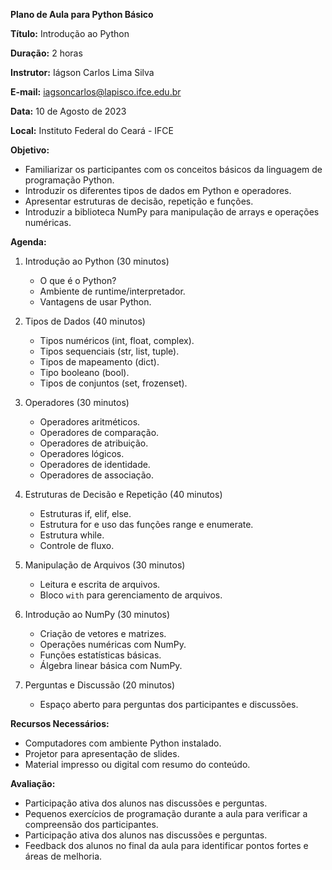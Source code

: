**Plano de Aula para Python Básico**

**Título:** Introdução ao Python

**Duração:** 2 horas

**Instrutor:** Iágson Carlos Lima Silva

**E-mail:** iagsoncarlos@lapisco.ifce.edu.br

**Data:** 10 de Agosto de 2023

**Local:** Instituto Federal do Ceará - IFCE

**Objetivo:** 
- Familiarizar os participantes com os conceitos básicos da linguagem de programação Python.
- Introduzir os diferentes tipos de dados em Python e operadores.
- Apresentar estruturas de decisão, repetição e funções.
- Introduzir a biblioteca NumPy para manipulação de arrays e operações numéricas.

**Agenda:**

1. Introdução ao Python (30 minutos)
   - O que é o Python?
   - Ambiente de runtime/interpretador.
   - Vantagens de usar Python.

2. Tipos de Dados (40 minutos)
   - Tipos numéricos (int, float, complex).
   - Tipos sequenciais (str, list, tuple).
   - Tipos de mapeamento (dict).
   - Tipo booleano (bool).
   - Tipos de conjuntos (set, frozenset).

3. Operadores (30 minutos)
   - Operadores aritméticos.
   - Operadores de comparação.
   - Operadores de atribuição.
   - Operadores lógicos.
   - Operadores de identidade.
   - Operadores de associação.

4. Estruturas de Decisão e Repetição (40 minutos)
   - Estruturas if, elif, else.
   - Estrutura for e uso das funções range e enumerate.
   - Estrutura while.
   - Controle de fluxo.

5. Manipulação de Arquivos (30 minutos)
   - Leitura e escrita de arquivos.
   - Bloco `with` para gerenciamento de arquivos.
   
6. Introdução ao NumPy (30 minutos)
   - Criação de vetores e matrizes.
   - Operações numéricas com NumPy.
   - Funções estatísticas básicas.
   - Álgebra linear básica com NumPy.

7. Perguntas e Discussão (20 minutos)
   - Espaço aberto para perguntas dos participantes e discussões.

**Recursos Necessários:**
- Computadores com ambiente Python instalado.
- Projetor para apresentação de slides.
- Material impresso ou digital com resumo do conteúdo.

**Avaliação:**
- Participação ativa dos alunos nas discussões e perguntas.
- Pequenos exercícios de programação durante a aula para verificar a compreensão dos participantes.
- Participação ativa dos alunos nas discussões e perguntas.
- Feedback dos alunos no final da aula para identificar pontos fortes e áreas de melhoria.
